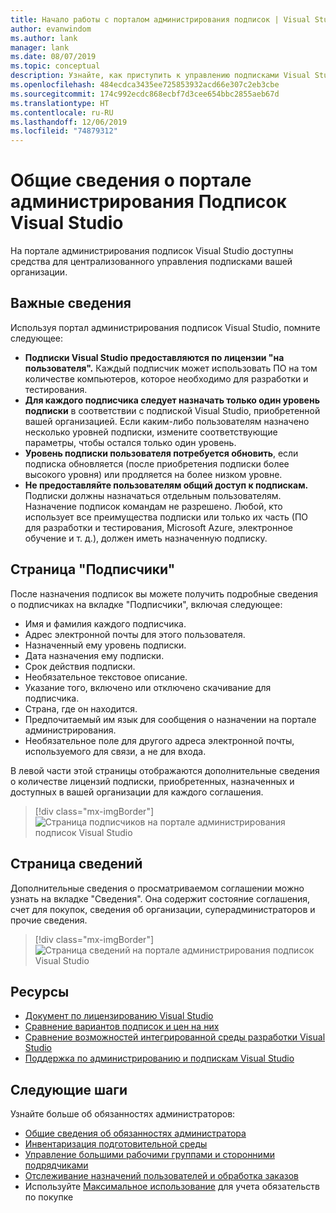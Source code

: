 ```yaml
---
title: Начало работы с порталом администрирования подписок | Visual Studio Marketplace
author: evanwindom
ms.author: lank
manager: lank
ms.date: 08/07/2019
ms.topic: conceptual
description: Узнайте, как приступить к управлению подписками Visual Studio вашей организации с помощью портала администрирования подписок.
ms.openlocfilehash: 484ecdca3435ee725853932acd66e307c2eb3cbe
ms.sourcegitcommit: 174c992ecdc868ecbf7d3cee654bbc2855aeb67d
ms.translationtype: HT
ms.contentlocale: ru-RU
ms.lasthandoff: 12/06/2019
ms.locfileid: "74879312"
---
```

# <a name="overview-of-the-visual-studio-subscriptions-administrator-portal"></a>Общие сведения о портале администрирования Подписок Visual Studio

На портале администрирования подписок Visual Studio доступны средства для централизованного управления подписками вашей организации. 

## <a name="important-considerations"></a>Важные сведения
Используя портал администрирования подписок Visual Studio, помните следующее:
- **Подписки Visual Studio предоставляются по лицензии "на пользователя".** Каждый подписчик может использовать ПО на том количестве компьютеров, которое необходимо для разработки и тестирования.
- **Для каждого подписчика следует назначать только один уровень подписки** в соответствии с подпиской Visual Studio, приобретенной вашей организацией. Если каким-либо пользователям назначено несколько уровней подписки, измените соответствующие параметры, чтобы остался только один уровень.
- **Уровень подписки пользователя потребуется обновить**, если подписка обновляется (после приобретения подписки более высокого уровня) или продляется на более низком уровне.
- **Не предоставляйте пользователям общий доступ к подпискам.** Подписки должны назначаться отдельным пользователям.  Назначение подписок командам не разрешено.  Любой, кто использует все преимущества подписки или только их часть (ПО для разработки и тестирования, Microsoft Azure, электронное обучение и т. д.), должен иметь назначенную подписку.

## <a name="the-subscribers-page"></a>Страница "Подписчики"
После назначения подписок вы можете получить подробные сведения о подписчиках на вкладке "Подписчики", включая следующее:
- Имя и фамилия каждого подписчика.
- Адрес электронной почты для этого пользователя.
- Назначенный ему уровень подписки.
- Дата назначения ему подписки.
- Срок действия подписки.
- Необязательное текстовое описание.
- Указание того, включено или отключено скачивание для подписчика.
- Страна, где он находится.
- Предпочитаемый им язык для сообщения о назначении на портале администрирования.
- Необязательное поле для другого адреса электронной почты, используемого для связи, а не для входа.

В левой части этой страницы отображаются дополнительные сведения о количестве лицензий подписки, приобретенных, назначенных и доступных в вашей организации для каждого соглашения.
> [!div class="mx-imgBorder"]
> ![Страница подписчиков на портале администрирования подписок Visual Studio](_img/using-admin-portal/subscribers-page.png)

## <a name="the-details-page"></a>Страница сведений
Дополнительные сведения о просматриваемом соглашении можно узнать на вкладке "Сведения". Она содержит состояние соглашения, счет для покупок, сведения об организации, суперадминистраторов и прочие сведения.
> [!div class="mx-imgBorder"]
> ![Страница сведений на портале администрирования подписок Visual Studio](_img/using-admin-portal/details-page.png)

## <a name="resources"></a>Ресурсы
- [Документ по лицензированию Visual Studio](https://aka.ms/vslicensing)
- [Сравнение вариантов подписок и цен на них](https://visualstudio.microsoft.com/vs/pricing)
- [Сравнение возможностей интегрированной среды разработки Visual Studio](https://visualstudio.microsoft.com/vs/compare)
- [Поддержка по администрированию и подпискам Visual Studio](https://visualstudio.microsoft.com/support/support-overview-vs)

## <a name="next-steps"></a>Следующие шаги
Узнайте больше об обязанностях администраторов:
- [Общие сведения об обязанностях администратора](admin-responsibilities.md)
- [Инвентаризация подготовительной среды](admin-inventory.md)
- [Управление большими рабочими группами и сторонними подрядчиками](manage-teams.md)
- [Отслеживание назначений пользователей и обработка заказов](assignments-orders.md)
- Используйте [Максимальное использование](maximum-usage.md) для учета обязательств по покупке
